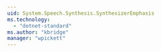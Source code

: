 ```yaml
---
uid: System.Speech.Synthesis.SynthesizerEmphasis
ms.technology: 
  - "dotnet-standard"
ms.author: "kbridge"
manager: "wpickett"
---
```

